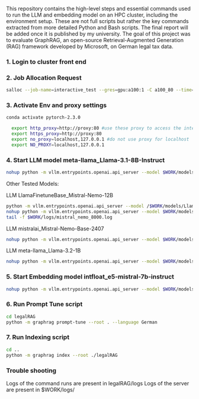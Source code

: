 This repository contains the high-level steps and essential commands used to run the LLM and embedding model on an HPC cluster, including the environment setup. These are not full scripts but rather the key commands extracted from more detailed Python and Bash scripts. The final report will be added once it is published by my university. The goal of this project was to evaluate GraphRAG, an open-source Retrieval-Augmented Generation (RAG) framework developed by Microsoft, on German legal tax data. 

### 1. Login to cluster front end

### 2. Job Allocation Request
```bash
salloc --job-name=interactive_test --gres=gpu:a100:1 -C a100_80 --time=04:00:00 --ntasks=1 --cpus-per-task=4 --partition=a100
```

### 3. Activate Env and proxy settings
```bash
conda activate pytorch-2.3.0
```
```bash
  export http_proxy=http://proxy:80 #use these proxy to access the internet
  export https_proxy=http://proxy:80
  export no_proxy=localhost,127.0.0.1 #do not use proxy for localhost
  export NO_PROXY=localhost,127.0.0.1
```
### 4. Start LLM model meta-llama_Llama-3.1-8B-Instruct
```bash
nohup python -m vllm.entrypoints.openai.api_server --model $WORK/models/meta-llama_Llama-3.1-8B-Instruct --port 8000 --gpu_memory_utilization=0.8 --chat-template $HOME/scripts/tool_chat_template_llama3.1_json.jinja > $WORK/logs/llama_8b_8000.log 2>&1 &
```
Other Tested Models:

LLM LlamaFinetuneBase_Mistral-Nemo-12B
```bash
python -m vllm.entrypoints.openai.api_server --model /$WORK/models/LlamaFinetuneBase_Mistral-Nemo-12B --port 8000 --gpu_memory_utilization=0.7
nohup python -m vllm.entrypoints.openai.api_server --model $WORK/models/LlamaFinetuneBase_Mistral-Nemo-12B --port 8000 --dtype half --gpu_memory_utilization=0.8 --max_model_len=128000 --chat-template $HOME/scripts/tool_chat_template_mistral.jinja > $WORK/logs/mistral_nemo_8000.log 2>&1 &
tail -f $WORK/logs/mistral_nemo_8000.log
```

LLM mistralai_Mistral-Nemo-Base-2407
```bash
nohup python -m vllm.entrypoints.openai.api_server --model $WORK/models/mistralai_Mistral-Nemo-Base-2407 --port 8000 --gpu_memory_utilization=0.8 --guided-decoding-backend=lm-format-enforcer --chat-template $HOME/scripts/tool_chat_template_mistral.jinja > $WORK/logs/mistral_nemo_base_8000.log 2>&1 &

```

LLM meta-llama_Llama-3.2-1B
```bash
nohup python -m vllm.entrypoints.openai.api_server --model $WORK/models/meta-llama_Llama-3.2-1B --port=8000 --gpu_memory_utilization=0.8 > $WORK/logs/llama_1b_8000.log 2>&1 &
```

### 5. Start Embedding model intfloat_e5-mistral-7b-instruct
```bash
nohup python -m vllm.entrypoints.openai.api_server --model $WORK/models/intfloat_e5-mistral-7b-instruct --port 8001 --gpu_memory_utilization=0.7> $WORK/logs/mistral_8001.log 2>&1 &
```

### 6. Run Prompt Tune script
```bash
cd legalRAG
python -m graphrag prompt-tune --root . --language German
```

### 7. Run Indexing script
```bash
cd ..
python -m graphrag index --root ./legalRAG
```

### Trouble shooting
Logs of the command runs are present in legalRAG/logs
Logs of the server are present in $WORK/logs/





